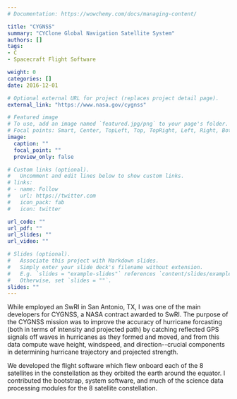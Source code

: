 ```yaml
---
# Documentation: https://wowchemy.com/docs/managing-content/

title: "CYGNSS"
summary: "CYClone Global Navigation Satellite System"
authors: []
tags:
- C
- Spacecraft Flight Software

weight: 0
categories: []
date: 2016-12-01

# Optional external URL for project (replaces project detail page).
external_link: "https://www.nasa.gov/cygnss"

# Featured image
# To use, add an image named `featured.jpg/png` to your page's folder.
# Focal points: Smart, Center, TopLeft, Top, TopRight, Left, Right, BottomLeft, Bottom, BottomRight.
image:
  caption: ""
  focal_point: ""
  preview_only: false

# Custom links (optional).
#   Uncomment and edit lines below to show custom links.
# links:
# - name: Follow
#   url: https://twitter.com
#   icon_pack: fab
#   icon: twitter

url_code: ""
url_pdf: ""
url_slides: ""
url_video: ""

# Slides (optional).
#   Associate this project with Markdown slides.
#   Simply enter your slide deck's filename without extension.
#   E.g. `slides = "example-slides"` references `content/slides/example-slides.md`.
#   Otherwise, set `slides = ""`.
slides: ""
---
```

While employed an SwRI in San Antonio, TX, I was one of the main developers for
CYGNSS, a NASA contract awarded to SwRI. The purpose of the CYGNSS mission was
to improve the accuracy of hurricane forcasting (both in terms of intensity and
projected path) by catching reflected GPS signals off waves in hurricanes as
they formed and moved, and from this data compute wave height, windspeed, and
direction--crucial components in determining hurricane trajectory and projected
strength.

We developed the flight software which flew onboard each of the 8 satellites in
the constellation as they orbited the earth around the equator. I contributed
the bootstrap, system software, and much of the science data processing modules
for the 8 satellite constellation.
